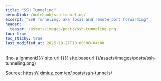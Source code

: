 ```yaml
---
title: "SSH Tunneling"
permalink: /notebook/ssh-tunneling/
excerpt: "SSH Tunneling, aka local and remote port forwarding"
header:
  teaser: /assets/images/posts/ssh-tunneling.png
toc: true
toc_sticky: true
last_modified_at: 2025-10-27T10:00:00-04:00
---
```


![no-alignment]({{ site.url }}{{ site.baseurl }}/assets/images/posts/ssh-tunneling.png)

Source: https://iximiuz.com/en/posts/ssh-tunnels/